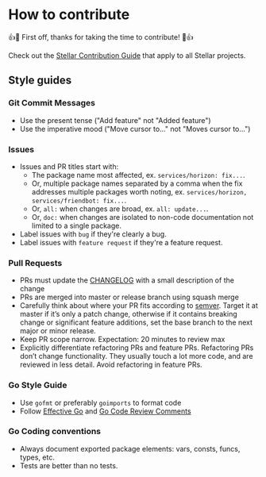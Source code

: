 # How to contribute

👍🎉 First off, thanks for taking the time to contribute! 🎉👍

Check out the [Stellar Contribution Guide](https://github.com/stellar/.github/blob/master/CONTRIBUTING.md) that apply to all Stellar projects.

## Style guides

### Git Commit Messages

* Use the present tense ("Add feature" not "Added feature")
* Use the imperative mood ("Move cursor to..." not "Moves cursor to...")

### Issues

* Issues and PR titles start with:
  * The package name most affected, ex. `services/horizon: fix...`.
  * Or, multiple package names separated by a comma when the fix addresses multiple packages worth noting, ex. `services/horizon, services/friendbot: fix...`.
  * Or, `all:` when changes are broad, ex. `all: update...`.
  * Or, `doc:` when changes are isolated to non-code documentation not limited to a single package.
* Label issues with `bug` if they're clearly a bug.
* Label issues with `feature request` if they're a feature request.

### Pull Requests

* PRs must update the [CHANGELOG](CHANGELOG.md) with a small description of the change
* PRs are merged into master or release branch using squash merge
* Carefully think about where your PR fits according to [semver](https://semver.org). Target it at master if it’s only a patch change, otherwise if it contains breaking change or significant feature additions, set the base branch to the next major or minor release.
* Keep PR scope narrow. Expectation: 20 minutes to review max
* Explicitly differentiate refactoring PRs and feature PRs. Refactoring PRs don’t change functionality. They usually touch a lot more code, and are reviewed in less detail. Avoid refactoring in feature PRs.

### Go Style Guide

* Use `gofmt` or preferably `goimports` to format code
* Follow [Effective Go](https://golang.org/doc/effective_go.html) and [Go Code Review Comments](https://github.com/golang/go/wiki/CodeReviewComments)

### Go Coding conventions

- Always document exported package elements: vars, consts, funcs, types, etc.
- Tests are better than no tests.
